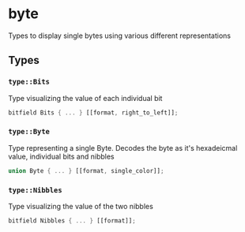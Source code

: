 # byte
Types to display single bytes using various different representations


## Types

### `type::Bits`

Type visualizing the value of each individual bit

```rust
bitfield Bits { ... } [[format, right_to_left]];
```
### `type::Byte`

Type representing a single Byte. Decodes the byte as it's hexadeicmal value, individual bits and nibbles

```rust
union Byte { ... } [[format, single_color]];
```
### `type::Nibbles`

Type visualizing the value of the two nibbles

```rust
bitfield Nibbles { ... } [[format]];
```
